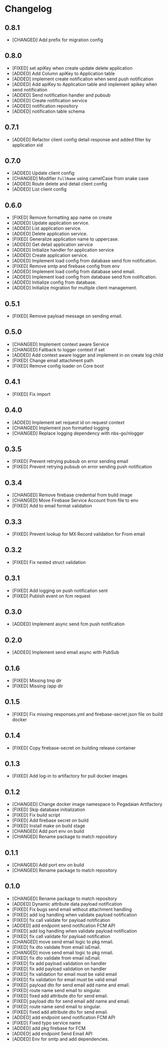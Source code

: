 # Changelog

## 0.8.1

- [CHANGED] Add prefix for migration config

## 0.8.0

- [FIXED] set apiKey when create update delete application
- [ADDED] Add Column apiKey to Application table
- [ADDED] implement create notification when send push notification
- [ADDED] Add apiKey to Application table and implement apikey when send notification
- [ADDED] Send notification handler and pubsub
- [ADDED] Create notification service
- [ADDED] notification repository
- [ADDED] notification table schema

## 0.7.1

- [ADDED] Refactor client config detail response and added filter by application xid

## 0.7.0

- [ADDED] Update client config
- [CHANGED] Modifier `FullName` using camelCase from snake case
- [ADDED] Route delete and detail client config
- [ADDED] List client config

## 0.6.0

- [FIXED] Remove formatting app name on create
- [ADDED] Update application service.
- [ADDED] List application service.
- [ADDED] Delete application service.
- [FIXED] Generalize application name to uppercase.
- [ADDED] Get detail application service
- [ADDED] Initialize handler for application service
- [ADDED] Create application service.
- [ADDED] Implement load config from database send fcm notification.
- [FIXED] Remove smtp and firebase config from env
- [ADDED] Implement load config from database send email.
- [ADDED] Implement load config from database send fcm notification.
- [ADDED] Initialize config from database.
- [ADDED] Initialize migration for multiple client management.

## 0.5.1

- [FIXED] Remove payload message on sending email.

## 0.5.0

- [CHANGED] Implement context aware Service
- [CHANGED] Fallback to logger context if set
- [ADDED] Add context aware logger and implement in on create log child
- [FIXED] Change email attachment path
- [FIXED] Remove config loader on Core boot

## 0.4.1

- [FIXED] Fix import

## 0.4.0

- [ADDED] Implement set request id on request context
- [CHANGED] Implement json formatted logging
- [CHANGED] Replace logging dependency with nbs-go/nlogger

## 0.3.5

- [FIXED] Prevent retrying pubsub on error sending email
- [FIXED] Prevent retrying pubsub on error sending push notification

## 0.3.4

- [CHANGED] Remove firebase credential from build image
- [CHANGED] Move Firebase Service Account from file to env
- [FIXED] Add to email format validation

## 0.3.3

- [FIXED] Prevent lookup for MX Record validation for From email

## 0.3.2

- [FIXED] Fix nested struct validation

## 0.3.1

- [FIXED] Add logging on push notification sent
- [FIXED] Publish event on fcm request

## 0.3.0

- [ADDED] Implement async send fcm push notification

## 0.2.0

- [ADDED] Implement send email async with PubSub

## 0.1.6

- [FIXED] Missing tmp dir
- [FIXED] Missing /app dir

## 0.1.5

- [FIXED] Fix missing responses.yml and firebase-secret.json file on build docker

## 0.1.4

- [FIXED] Copy firebase-secret on building release container

## 0.1.3

- [FIXED] Add log-in to artifactory for pull docker images

## 0.1.2

- [CHANGED] Change docker image namespace to Pegadaian Artifactory
- [FIXED] Skip database initialization
- [FIXED] Fix build script
- [FIXED] Add firebase secret on build
- [FIXED] Install make on build stage
- [CHANGED] Add port env on build
- [CHANGED] Rename package to match repository

## 0.1.1

- [CHANGED] Add port env on build
- [CHANGED] Rename package to match repository

## 0.1.0

- [CHANGED] Rename package to match repository
- [ADDED] Dynamic attribute data payload notification
- [FIXED] Fix bugs send email without attachment handling
- [FIXED] add log handling when validate payload notification
- [FIXED] fix call validate for payload notification
- [ADDED] add endpoint send notification FCM API
- [FIXED] add log handling when validate payload notification
- [FIXED] fix call validate for payload notification
- [CHANGED] move send email logic to pkg nmail.
- [FIXED] fix dto validate from email isEmail.
- [CHANGED] move send email logic to pkg nmail.
- [FIXED] fix dto validate from email isEmail.
- [FIXED] fix add payload validation on handler
- [FIXED] fix add payload validation on handler
- [FIXED] fix validation for email must be valid email
- [FIXED] fix validation for email must be valid email
- [FIXED] payload dto for send email add name and email.
- [FIXED] route name send email to singular.
- [FIXED] fixed add attribute dto for send email.
- [FIXED] payload dto for send email add name and email.
- [FIXED] route name send email to singular.
- [FIXED] fixed add attribute dto for send email.
- [ADDED] add endpoint send notification FCM API
- [FIXED] Fixed typo service name
- [ADDED] add pkg firebase for FCM
- [ADDED] add endpoint Send Email API
- [ADDED] Env for smtp and add dependencies.